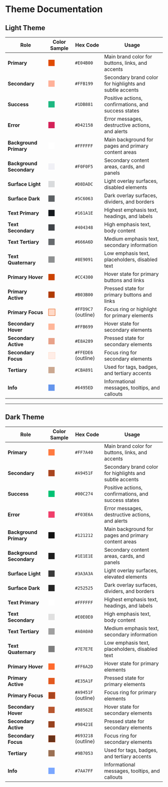 # Theme Documentation

## Light Theme

| Role | Color Sample | Hex Code | Usage |
|------|--------------|----------|-------|
| **Primary** | <span style="display:inline-block; width:20px; height:20px; background-color:#E04B00; vertical-align:middle;"></span> | `#E04B00` | Main brand color for buttons, links, and accents |
| **Secondary** | <span style="display:inline-block; width:20px; height:20px; background-color:#FFB199; vertical-align:middle;"></span> | `#FFB199` | Secondary brand color for highlights and subtle accents |
| **Success** | <span style="display:inline-block; width:20px; height:20px; background-color:#1DB881; vertical-align:middle;"></span> | `#1DB881` | Positive actions, confirmations, and success states |
| **Error** | <span style="display:inline-block; width:20px; height:20px; background-color:#D42158; vertical-align:middle;"></span> | `#D42158` | Error messages, destructive actions, and alerts |
| **Background Primary** | <span style="display:inline-block; width:20px; height:20px; background-color:#FFFFFF; vertical-align:middle;"></span> | `#FFFFFF` | Main background for pages and primary content areas |
| **Background Secondary** | <span style="display:inline-block; width:20px; height:20px; background-color:#F0F0F5; vertical-align:middle;"></span> | `#F0F0F5` | Secondary content areas, cards, and panels |
| **Surface Light** | <span style="display:inline-block; width:20px; height:20px; background-color:#D8DADC; vertical-align:middle;"></span> | `#D8DADC` | Light overlay surfaces, disabled elements |
| **Surface Dark** | <span style="display:inline-block; width:20px; height:20px; background-color:#5C6063; vertical-align:middle;"></span> | `#5C6063` | Dark overlay surfaces, dividers, and borders |
| **Text Primary** | <span style="display:inline-block; width:20px; height:20px; background-color:#161A1E; vertical-align:middle;"></span> | `#161A1E` | Highest emphasis text, headings, and labels |
| **Text Secondary** | <span style="display:inline-block; width:20px; height:20px; background-color:#404348; vertical-align:middle;"></span> | `#404348` | High emphasis text, body content |
| **Text Tertiary** | <span style="display:inline-block; width:20px; height:20px; background-color:#666A6D; vertical-align:middle;"></span> | `#666A6D` | Medium emphasis text, secondary information |
| **Text Quaternary** | <span style="display:inline-block; width:20px; height:20px; background-color:#8E9091; vertical-align:middle;"></span> | `#8E9091` | Low emphasis text, placeholders, disabled text |
| **Primary Hover** | <span style="display:inline-block; width:20px; height:20px; background-color:#CC4300; vertical-align:middle;"></span> | `#CC4300` | Hover state for primary buttons and links |
| **Primary Active** | <span style="display:inline-block; width:20px; height:20px; background-color:#B03B00; vertical-align:middle;"></span> | `#B03B00` | Pressed state for primary buttons and links |
| **Primary Focus** | <span style="display:inline-block; width:20px; height:20px; background-color:#FFD9C7; vertical-align:middle; border:1px solid #E04B00;"></span> | `#FFD9C7` (outline) | Focus ring or highlight for primary elements |
| **Secondary Hover** | <span style="display:inline-block; width:20px; height:20px; background-color:#FFB699; vertical-align:middle;"></span> | `#FFB699` | Hover state for secondary elements |
| **Secondary Active** | <span style="display:inline-block; width:20px; height:20px; background-color:#E8A289; vertical-align:middle;"></span> | `#E8A289` | Pressed state for secondary elements |
| **Secondary Focus** | <span style="display:inline-block; width:20px; height:20px; background-color:#FFEDE6; vertical-align:middle; border:1px solid #FFD9C7;"></span> | `#FFEDE6` (outline) | Focus ring for secondary elements |
| **Tertiary** | <span style="display:inline-block; width:20px; height:20px; background-color:#CBA891; vertical-align:middle;"></span> | `#CBA891` | Used for tags, badges, and tertiary accents |
| **Info** | <span style="display:inline-block; width:20px; height:20px; background-color:#6495ED; vertical-align:middle;"></span> | `#6495ED` | Informational messages, tooltips, and callouts |

---

## Dark Theme

| Role | Color Sample | Hex Code | Usage |
|------|--------------|----------|-------|
| **Primary** | <span style="display:inline-block; width:20px; height:20px; background-color:#FF7A40; vertical-align:middle;"></span> | `#FF7A40` | Main brand color for buttons, links, and accents |
| **Secondary** | <span style="display:inline-block; width:20px; height:20px; background-color:#A9451F; vertical-align:middle;"></span> | `#A9451F` | Secondary brand color for highlights and subtle accents |
| **Success** | <span style="display:inline-block; width:20px; height:20px; background-color:#00C274; vertical-align:middle;"></span> | `#00C274` | Positive actions, confirmations, and success states |
| **Error** | <span style="display:inline-block; width:20px; height:20px; background-color:#F03E6A; vertical-align:middle;"></span> | `#F03E6A` | Error messages, destructive actions, and alerts |
| **Background Primary** | <span style="display:inline-block; width:20px; height:20px; background-color:#121212; vertical-align:middle;"></span> | `#121212` | Main background for pages and primary content areas |
| **Background Secondary** | <span style="display:inline-block; width:20px; height:20px; background-color:#1E1E1E; vertical-align:middle;"></span> | `#1E1E1E` | Secondary content areas, cards, and panels |
| **Surface Light** | <span style="display:inline-block; width:20px; height:20px; background-color:#3A3A3A; vertical-align:middle;"></span> | `#3A3A3A` | Light overlay surfaces, elevated elements |
| **Surface Dark** | <span style="display:inline-block; width:20px; height:20px; background-color:#252525; vertical-align:middle;"></span> | `#252525` | Dark overlay surfaces, dividers, and borders |
| **Text Primary** | <span style="display:inline-block; width:20px; height:20px; background-color:#FFFFFF; vertical-align:middle;"></span> | `#FFFFFF` | Highest emphasis text, headings, and labels |
| **Text Secondary** | <span style="display:inline-block; width:20px; height:20px; background-color:#E0E0E0; vertical-align:middle;"></span> | `#E0E0E0` | High emphasis text, body content |
| **Text Tertiary** | <span style="display:inline-block; width:20px; height:20px; background-color:#A0A0A0; vertical-align:middle;"></span> | `#A0A0A0` | Medium emphasis text, secondary information |
| **Text Quaternary** | <span style="display:inline-block; width:20px; height:20px; background-color:#7E7E7E; vertical-align:middle;"></span> | `#7E7E7E` | Low emphasis text, placeholders, disabled text |
| **Primary Hover** | <span style="display:inline-block; width:20px; height:20px; background-color:#FF6A2D; vertical-align:middle;"></span> | `#FF6A2D` | Hover state for primary elements |
| **Primary Active** | <span style="display:inline-block; width:20px; height:20px; background-color:#E35A1F; vertical-align:middle;"></span> | `#E35A1F` | Pressed state for primary elements |
| **Primary Focus** | <span style="display:inline-block; width:20px; height:20px; background-color:#A9451F; vertical-align:middle; border:1px solid #FF7A40;"></span> | `#A9451F` (outline) | Focus ring for primary elements |
| **Secondary Hover** | <span style="display:inline-block; width:20px; height:20px; background-color:#B8562E; vertical-align:middle;"></span> | `#B8562E` | Hover state for secondary elements |
| **Secondary Active** | <span style="display:inline-block; width:20px; height:20px; background-color:#98421E; vertical-align:middle;"></span> | `#98421E` | Pressed state for secondary elements |
| **Secondary Focus** | <span style="display:inline-block; width:20px; height:20px; background-color:#693218; vertical-align:middle; border:1px solid #A9451F;"></span> | `#693218` (outline) | Focus ring for secondary elements |
| **Tertiary** | <span style="display:inline-block; width:20px; height:20px; background-color:#9B7053; vertical-align:middle;"></span> | `#9B7053` | Used for tags, badges, and tertiary accents |
| **Info** | <span style="display:inline-block; width:20px; height:20px; background-color:#7AA7FF; vertical-align:middle;"></span> | `#7AA7FF` | Informational messages, tooltips, and callouts |
